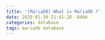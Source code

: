 ```yaml
---
title: '[MariaDB] What is MariaDB ?'
date: 2020-01-30 21:41:28 -0400
categories: database
tags: mariadb database
---
```

